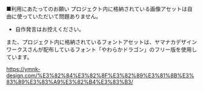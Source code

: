 ■利用にあたってのお願い
プロジェクト内に格納されている画像アセットは自由に使っていただいて問題ありません。

- 自作発言はお控えください。

また、プロジェクト内に格納されているフォントアセットは、ヤマナカデザインワークスさんが配布しているフォント「やわらかドラゴン」のフリー版を使用しています。

https://ymnk-design.com/%E3%82%84%E3%82%8F%E3%82%89%E3%81%8B%E3%83%89%E3%83%A9%E3%82%B4%E3%83%B3/
